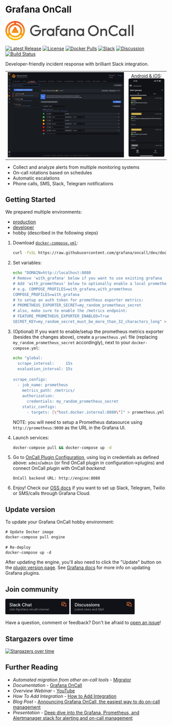 # Grafana OnCall

<img width="400px" src="docs/img/logo.png">

[![Latest Release](https://img.shields.io/github/v/release/grafana/oncall?display_name=tag&sort=semver)](https://github.com/grafana/oncall/releases)
[![License](https://img.shields.io/github/license/grafana/oncall)](https://github.com/grafana/oncall/blob/dev/LICENSE)
[![Docker Pulls](https://img.shields.io/docker/pulls/grafana/oncall)](https://hub.docker.com/r/grafana/oncall/tags)
[![Slack](https://img.shields.io/badge/join%20slack-%23grafana-%2Doncall-brightgreen.svg)](https://slack.grafana.com/)
[![Discussion](https://img.shields.io/badge/discuss-oncall%20forum-orange.svg)](https://github.com/grafana/oncall/discussions)
[![Build Status](https://github.com/grafana/oncall/actions/workflows/on-commits-to-dev.yml/badge.svg)](https://github.com/grafana/oncall/actions/workflows/on-commits-to-dev.yml)

Developer-friendly incident response with brilliant Slack integration.

<!-- markdownlint-disable MD013 MD033 -->
<table>
  <tbody>
    <tr>
    <td width="75%"><img src="docs/img/screenshot.png"></td>
      <td><div align="center"><a href="https://grafana.com/docs/oncall/latest/mobile-app/">Android & iOS</a>:<br><img src="docs/img/screenshot_mobile.png"></div></td>
    </tr>
  </tbody>
</table>
<!-- markdownlint-enable MD013 MD033 -->

- Collect and analyze alerts from multiple monitoring systems
- On-call rotations based on schedules
- Automatic escalations
- Phone calls, SMS, Slack, Telegram notifications

## Getting Started

We prepared multiple environments:

- [production](https://grafana.com/docs/oncall/latest/open-source/#production-environment)
- [developer](./dev/README.md)
- hobby (described in the following steps)

1. Download [`docker-compose.yml`](docker-compose.yml):

   ```bash
   curl -fsSL https://raw.githubusercontent.com/grafana/oncall/dev/docker-compose.yml -o docker-compose.yml
   ```

2. Set variables:

   ```bash
   echo "DOMAIN=http://localhost:8080
   # Remove 'with_grafana' below if you want to use existing grafana
   # Add 'with_prometheus' below to optionally enable a local prometheus for oncall metrics
   # e.g. COMPOSE_PROFILES=with_grafana,with_prometheus
   COMPOSE_PROFILES=with_grafana
   # to setup an auth token for prometheus exporter metrics:
   # PROMETHEUS_EXPORTER_SECRET=my_random_prometheus_secret
   # also, make sure to enable the /metrics endpoint:
   # FEATURE_PROMETHEUS_EXPORTER_ENABLED=True
   SECRET_KEY=my_random_secret_must_be_more_than_32_characters_long" > .env
   ```

3. (Optional) If you want to enable/setup the prometheus metrics exporter
(besides the changes above), create a `prometheus.yml` file (replacing
`my_random_prometheus_secret` accordingly), next to your `docker-compose.yml`:

   ```bash
   echo "global:
     scrape_interval:     15s
     evaluation_interval: 15s

   scrape_configs:
     - job_name: prometheus
       metrics_path: /metrics/
       authorization:
         credentials: my_random_prometheus_secret
       static_configs:
         - targets: [\"host.docker.internal:8080\"]" > prometheus.yml
   ```

   NOTE: you will need to setup a Prometheus datasource using `http://prometheus:9090`
   as the URL in the Grafana UI.

4. Launch services:

   ```bash
   docker-compose pull && docker-compose up -d
   ```

5. Go to [OnCall Plugin Configuration](http://localhost:3000/plugins/grafana-oncall-app), using log in credentials
   as defined above: `admin`/`admin` (or find OnCall plugin in configuration->plugins) and connect OnCall _plugin_
   with OnCall _backend_:

   ```text
   OnCall backend URL: http://engine:8080
   ```

6. Enjoy! Check our [OSS docs](https://grafana.com/docs/oncall/latest/open-source/) if you want to set up
   Slack, Telegram, Twilio or SMS/calls through Grafana Cloud.

## Update version

To update your Grafana OnCall hobby environment:

```shell
# Update Docker image
docker-compose pull engine

# Re-deploy
docker-compose up -d
```

After updating the engine, you'll also need to click the "Update" button on the [plugin version page](http://localhost:3000/plugins/grafana-oncall-app?page=version-history).
See [Grafana docs](https://grafana.com/docs/grafana/latest/administration/plugin-management/#update-a-plugin) for more
info on updating Grafana plugins.

## Join community

[<img width="200px" src="docs/img/slack.png">](https://slack.grafana.com/)
[<img width="200px" src="docs/img/GH_discussions.png">](https://community.grafana.com/)

Have a question, comment or feedback? Don't be afraid to [open an issue](https://github.com/grafana/oncall/issues/new/choose)!

## Stargazers over time

[![Stargazers over time](https://starchart.cc/grafana/oncall.svg)](https://starchart.cc/grafana/oncall)

## Further Reading

- _Automated migration from other on-call tools_ - [Migrator](https://github.com/grafana/oncall/tree/dev/tools/migrators)
- _Documentation_ - [Grafana OnCall](https://grafana.com/docs/oncall/latest/)
- _Overview Webinar_ - [YouTube](https://www.youtube.com/watch?v=7uSe1pulgs8)
- _How To Add Integration_ - [How to Add Integration](https://github.com/grafana/oncall/tree/dev/engine/config_integrations/README.md)
- _Blog Post_ - [Announcing Grafana OnCall, the easiest way to do on-call management](https://grafana.com/blog/2021/11/09/announcing-grafana-oncall/)
- _Presentation_ - [Deep dive into the Grafana, Prometheus, and Alertmanager stack for alerting and on-call management](https://grafana.com/go/observabilitycon/2021/alerting/?pg=blog)

